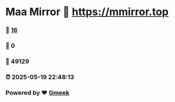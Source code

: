 # Maa Mirror :link: https://mmirror.top 
### :page_facing_up: [16](https://mmirror.top/tag.html) 
### :speech_balloon: 0 
### :hibiscus: 49129 
### :alarm_clock: 2025-05-19 22:48:13 
### Powered by :heart: [Gmeek](https://github.com/Meekdai/Gmeek)
